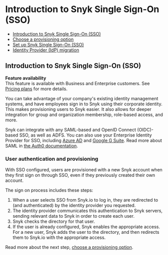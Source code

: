 # Introduction to Snyk Single Sign-On \(SSO\)

* [ Introduction to Snyk Single Sign-On \(SSO\)](/hc/en-us/articles/360018025297-Introduction-to-Snyk-Single-Sign-On-SSO-)
* [ Choose a provisioning option](/hc/en-us/articles/360019607318-Choose-a-provisioning-option)
* [ Set up Snyk Single Sign-On \(SSO\)](/hc/en-us/articles/360017753618-Set-up-Snyk-Single-Sign-On-SSO-)
* [ Identity Provider \(IdP\) migration](/hc/en-us/articles/4402292397969-Identity-Provider-IdP-migration)

##  Introduction to Snyk Single Sign-On \(SSO\)

**Feature availability**  
This feature is available with Business and Enterprise customers. See [Pricing plans](https://snyk.io/plans/) for more details.

You can take advantage of your company's existing identity management systems, and have employees sign in to Snyk using their corporate identity. This makes provisioning users to Snyk easier. It also allows for deeper integration for group and organization membership, role-based access, and more.

Snyk can integrate with any SAML-based and OpenID Connect \(OIDC\)-based SSO, as well as ADFS. You can also use your Enterprise Identity Provider for SSO, including [Azure AD](https://docs.microsoft.com/en-us/azure/active-directory/fundamentals/active-directory-whatis) and [Google G Suite](https://community.snowflake.com/s/article/configuring-g-suite-as-an-identity-provider). Read more about SAML in [the Auth0 documentation](https://auth0.com/docs/protocols/saml). 

### User authentication and provisioning

With SSO configured, users are provisioned with a new Snyk account when they first sign on through SSO, even if they previously created their own account.

The sign on process includes these steps:

1. When a user selects SSO from Snyk.io to log in, they are redirected to \(and authenticated\) by the identity provider you requested.
2. The identity provider communicates this authentication to Snyk servers, sending relevant data to Snyk in order to create each user.
3. Snyk checks the directory for that user.
4. If the user is already configured, Snyk enables the appropriate access. For a new user, Snyk adds the user to the directory, and then redirects them to Snyk.io with the appropriate access.

Read more about the next step, [choose a provisioning option](/hc/en-us/articles/360019607318).

